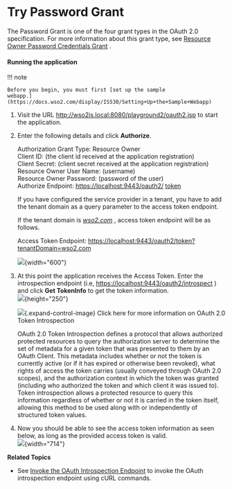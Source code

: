 # Try Password Grant

The Password Grant is one of the four grant types in the OAuth 2.0
specification. For more information about this grant type, see [Resource
Owner Password Credentials
Grant](https://docs.wso2.com/display/IS530/Resource+Owner+Password+Credentials+Grant)
.

#### **Running the application**

!!! note
    
    Before you begin, you must first [set up the sample
    webapp.](https://docs.wso2.com/display/IS530/Setting+Up+the+Sample+Webapp)
    

1.  Visit the URL <http://wso2is.local:8080/playground2/oauth2.jsp> to
    start the application.
2.  Enter the following details and click **Authorize**.

    Authorization Grant Type: Resource Owner  
    Client ID: (the client id received at the application
    registration)  
    Client Secret: (client secret received at the application
    registration)  
    Resource Owner User Name: (username)  
    Resource Owner Password: (password of the user)  
    Authorize Endpoint:
    [https://localhost:9443/oauth2/](https://localhost:9443/oauth2/authorize)
    [token](https://localhost:9443/oauth2/token)

    If you have configured the service provider in a tenant, you have to
    add the tenant domain as a query parameter to the access token
    endpoint.

    If the tenant domain is *[wso2.com](http://wso2.com)* , access token
    endpoint will be as follows.

    Access Token Endpoint:
    <https://localhost:9443/oauth2/token?tenantDomain=wso2.com>

    ![](attachments/103329939/103329942.png){width="600"}

3.  At this point the application receives the Access Token. Enter the
    introspection endpoint (i.e,
    <https://localhost:9443/oauth2/introspect> ) and click **Get
    TokenInfo** to get the token information.  
    ![](attachments/103329939/103329940.png){height="250"}

    ![](images/icons/grey_arrow_down.png){.expand-control-image} Click
    here for more information on OAuth 2.0 Token Introspection

    OAuth 2.0 Token Introspection defines a protocol that allows
    authorized protected resources to query the authorization server to
    determine the set of metadata for a given token that was presented
    to them by an OAuth Client. This metadata includes whether or not
    the token is currently active (or if it has expired or otherwise
    been revoked), what rights of access the token carries (usually
    conveyed through OAuth 2.0 scopes), and the authorization context in
    which the token was granted (including who authorized the token and
    which client it was issued to). Token introspection allows a
    protected resource to query this information regardless of whether
    or not it is carried in the token itself, allowing this method to be
    used along with or independently of structured token values.

4.  Now you should be able to see the access token information as seen
    below, as long as the provided access token is valid.  
    ![](attachments/103329939/103329943.png){width="714"}

**Related Topics**

-   See [Invoke the OAuth Introspection
    Endpoint](https://docs.wso2.com/display/IS530/Invoke+the+OAuth+Introspection+Endpoint)
    to invoke the OAuth introspection endpoint using cURL commands.
